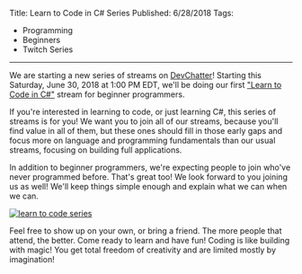Title: Learn to Code in C# Series
Published: 6/28/2018
Tags: 
- Programming
- Beginners
- Twitch Series
---

We are starting a new series of streams on [DevChatter](https://www.twitch.tv/devchatter/)! Starting this Saturday, June 30, 2018 at 1:00 PM EDT, we'll be doing our first ["Learn to Code in C#"](https://www.twitch.tv/events/9I5Zdxl4Q_eTUV_QjHxxQg) stream for beginner programmers.

If you're interested in learning to code, or just learning C#, this series of streams is for you! We want you to join all of our streams, because you'll find value in all of them, but these ones should fill in those early gaps and focus more on language and programming fundamentals than our usual streams, focusing on building full applications.

In addition to beginner programmers, we're expecting people to join who've never programmed before. That's great too! We look forward to you joining us as well! We'll keep things simple enough and explain what we can when we can.

[![learn to code series][series-banner]](https://www.twitch.tv/events/9I5Zdxl4Q_eTUV_QjHxxQg)

Feel free to show up on your own, or bring a friend. The more people that attend, the better. Come ready to learn and have fun! Coding is like building with magic! You get total freedom of creativity and are limited mostly by imagination!

[series-banner]: /images/learn-to-code.png "Learn to Code Series"
